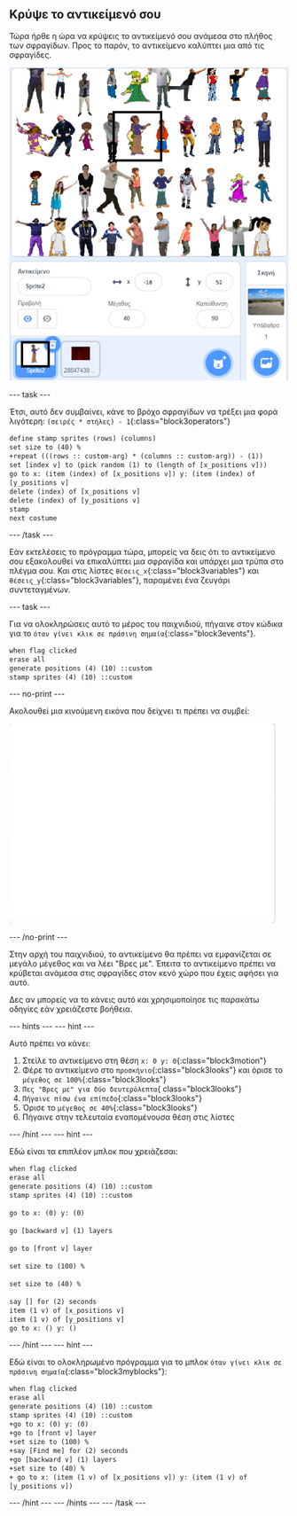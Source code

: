 ## Κρύψε το αντικείμενό σου

Τώρα ήρθε η ώρα να κρύψεις το αντικείμενό σου ανάμεσα στο πλήθος των σφραγίδων. Προς το παρόν, το αντικείμενο καλύπτει μια από τις σφραγίδες.

![επικάλυψη](images/overplap-annotated.png)

\--- task \---

Έτσι, αυτό δεν συμβαίνει, κάνε το βρόχο σφραγίδων να τρέξει μια φορά λιγότερη: `(σειρές * στήλες) - 1`{:class="block3operators"}

```blocks3
define stamp sprites (rows) (columns)
set size to (40) %
+repeat (((rows :: custom-arg) * (columns :: custom-arg)) - (1))
set [index v] to (pick random (1) to (length of [x_positions v]))
go to x: (item (index) of [x_positions v]) y: (item (index) of [y_positions v]
delete (index) of [x_positions v]
delete (index) of [y_positions v]
stamp
next costume
```

\--- /task \---

Εάν εκτελέσεις το πρόγραμμα τώρα, μπορείς να δεις ότι το αντικείμενο σου εξακολουθεί να επικαλύπτει μια σφραγίδα και υπάρχει μια τρύπα στο πλέγμα σου. Και στις λίστες `θέσεις_x`{:class="block3variables"} και `θέσεις_y`{:class="block3variables"}, παραμένει ένα ζευγάρι συντεταγμένων.

\--- task \---

Για να ολοκληρώσεις αυτό το μέρος του παιχνιδιού, πήγαινε στον κώδικα για το `όταν γίνει κλικ σε πράσινη σημαία`{:class="block3events"}.

```blocks3
when flag clicked
erase all
generate positions (4) (10) ::custom
stamp sprites (4) (10) ::custom
```

\--- no-print \---

Ακολουθεί μια κινούμενη εικόνα που δείχνει τι πρέπει να συμβεί:

![κινούμενα σχέδια](images/demo_1.gif)

\--- /no-print \---

Στην αρχή του παιχνιδιού, το αντικείμενο θα πρέπει να εμφανίζεται σε μεγάλο μέγεθος και να λέει "Βρες με". Έπειτα το αντικείμενο πρέπει να κρύβεται ανάμεσα στις σφραγίδες στον κενό χώρο που έχεις αφήσει για αυτό.

Δες αν μπορείς να το κάνεις αυτό και χρησιμοποίησε τις παρακάτω οδηγίες εάν χρειάζεστε βοήθεια.

\--- hints \--- \--- hint \---

Αυτό πρέπει να κάνει:

1. Στείλε το αντικείμενο στη θέση `x: 0 y: 0`{:class="block3motion"}
2. Φέρε το αντικείμενο στο `προσκήνιο`{:class="block3looks"} και όρισε το `μέγεθος σε 100%`{:class="block3looks"}
3. `Πες "Βρες με" για δύο δευτερόλεπτα`{ class="block3looks"}
4. `Πήγαινε πίσω ένα επίπεδο`{:class="block3looks"}
5. Όρισε το `μέγεθος σε 40%`{:class="block3looks"}
6. Πήγαινε στην τελευταία εναπομένουσα θέση στις λίστες

\--- /hint \--- \--- hint \---

Εδώ είναι τα επιπλέον μπλοκ που χρειάζεσαι:

```blocks3
when flag clicked
erase all
generate positions (4) (10) ::custom
stamp sprites (4) (10) ::custom

go to x: (0) y: (0)

go [backward v] (1) layers

go to [front v] layer

set size to (100) %

set size to (40) %

say [] for (2) seconds
item (1 v) of [x_positions v]
item (1 v) of [y_positions v]
go to x: () y: ()
```

\--- /hint \--- \--- hint \---

Εδώ είναι το ολοκληρωμένο πρόγραμμα για το μπλοκ `όταν γίνει κλικ σε πράσινη σημαία`{:class="block3myblocks"}:

```blocks3
when flag clicked
erase all
generate positions (4) (10) ::custom
stamp sprites (4) (10) ::custom
+go to x: (0) y: (0)
+go to [front v] layer
+set size to (100) %
+say [Find me] for (2) seconds
+go [backward v] (1) layers
+set size to (40) %
+ go to x: (item (1 v) of [x_positions v]) y: (item (1 v) of [y_positions v])
```

\--- /hint \--- \--- /hints \--- \--- /task \---
